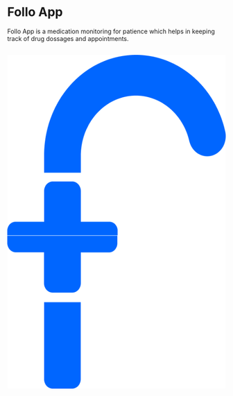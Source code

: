 # Follo App

Follo App is a medication monitoring for patience which helps in keeping track of drug dossages and appointments.

## ![Follo App Logo](src/img/iconb192.png)
